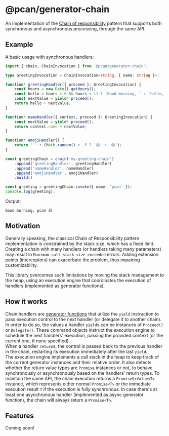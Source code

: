 # @pcan/generator-chain

An implementation of the [Chain of responsibility](https://en.wikipedia.org/wiki/Chain-of-responsibility_pattern) pattern that supports both synchronous and asynchronous processing, through the same API.

## Example

A basic usage with synchronous handlers:

```Typescript
import { chain, ChainInvocation } from '@pcan/generator-chain';

type GreetingInvocation = ChainInvocation<string, { name: string }>;

function* greetingHandler({ proceed }: GreetingInvocation) {
    const hours = new Date().getHours();
    const hello = hours > 6 && hours < 11 ? 'Good morning, ' : 'hello, ';
    const nextValue = yield* proceed();
    return hello + nextValue;
}

function* nameHandler({ context, proceed }: GreetingInvocation) {
    const nextValue = yield* proceed();
    return context.name + nextValue;
}

function* emojiHandler() {
    return ' ' + (Math.random() > .5 ? '😄' : '😉');
}

const greetingChain = chain('my-greeting-chain')
    .append('greetingHandler', greetingHandler)
    .append('nameHandler', nameHandler)
    .append('emojiHandler', emojiHandler)
    .build()

const greeting = greetingChain.invoke({ name: 'pcan' });
console.log(greeting);
```

Output:
```Plaintext
Good morning, pcan 😄
```
 
## Motivation

Generally speaking, the classical Chain of Responsibility pattern implementation is constrained by the stack size, which has a fixed limit. Creating a chain with many handlers (or handlers taking many parameters) may result in `Maximum call stack size exceeded` errors. Adding extension points (interceptors) can exacerbate the problem, thus impairing customizability.

This library overcomes such limitations by moving the stack management to the heap, using an execution engine that coordinates the execution of handlers (implemented as generator functions).

## How it works

Chain handlers are [generator functions](https://developer.mozilla.org/en-US/docs/Web/JavaScript/Reference/Statements/function*) that utilize the `yield` instruction to pass execution control to the next handler (or delegate it to another chain).  
In order to do so, the values a handler `yield`s can be instances of `Proceed()` or `Delegate()`. These command objects instruct the execution engine to schedule the next handlers' execution, passing the provided context (or the current one, if none specified).  
When a handler `return`s, the control is passed back to the previous handler in the chain, restarting its execution immediately after the last `yield`.  
The execution engine implements a call stack in the heap to keep track of the current generator instances and their relative order. It also detects whether the return value types are `Promise` instances or not, to behave synchronously or asynchronously based on the handlers' return types. 
To maintain the same API, the chain execution returns a `PromiseOrValue<T>` instance, which represents either normal `Promise<T>` or the immediate execution result `T` if the execution is fully synchronous. In case there's at least one asynchronous handler (implemented as async generator function), the chain will always return a `Promise<T>`.


## Features

Coming soon!

